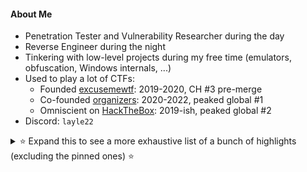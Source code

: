 #### About Me
* Penetration Tester and Vulnerability Researcher during the day
* Reverse Engineer during the night
* Tinkering with low-level projects during my free time (emulators, obfuscation, Windows internals, ...) 
* Used to play a lot of CTFs:
  * Founded [excusemewtf](https://ctftime.org/team/104977/): 2019-2020, CH #3 pre-merge
  * Co-founded [organizers](https://ctftime.org/team/42934/): 2020-2022, peaked global #1
  * Omniscient on [HackTheBox](https://app.hackthebox.com/profile/7533): 2019-ish, peaked global #2  
* Discord: `layle22`

<details>
  <summary>⭐ Expand this to see a more exhaustive list of a bunch of highlights (excluding the pinned ones) ⭐</summary>
  
 #### Emulation
  * [gg](https://github.com/ioncodes/gg) - GameGear emulator
  * [ayyboy](https://github.com/ioncodes/ayyboy) - GameBoy and GameBoy Color emulator, featuring rumble pak support :)
  * [ayyboy-advance](https://github.com/ioncodes/ayyboy-advance) - WIP GameBoy Advance emulator, able to boot into some test roms
  * [llvm8](https://github.com/ioncodes/llvm8) - Statically recompiling CHIP8 to Windows and macOS using LLVM
 
  #### Research & Low-Level
  * [Curveball](https://github.com/ioncodes/Curveball) - Proof of concept code for CVE-2020-0601 also known as the "CryptoAPI exploit"
  * [BlueGate](https://github.com/ioncodes/BlueGate) - PoC for the Remote Desktop Gateway vulnerability - CVE-2020-0609 & CVE-2020-0610
  * [noviy_nocd](https://github.com/ioncodes/noviy_nocd) - Universal No-CD patcher for games protected by Noviy Disk's custom DRM solution
  * [dbgmon](https://github.com/ioncodes/dbgmon) - Reverse engineered implementation of DbgView's usermode logger
  * [dlsym_hook](https://github.com/ioncodes/dlsym_hook) - Rewrites a binary statically by lifting the instructions to LLVM, hooking a function and compiling it back
  * [rw](https://github.com/ioncodes/rw) - A kernel driver exposing read/write capabilities to usermode
  * [pooldump](https://github.com/ioncodes/pooldump) - Allows you to dump all nonpaged `BigPool`s from kernel
  * [SteamManifestFixer](https://github.com/ioncodes/SteamManifestFixer) - Patches Steam to download depot files without manifest data

  #### Game Hacking
  * [DeadByDaylight](https://github.com/ioncodes/DeadByDaylight) - Dead by Daylight research material gathered while reverse engineering the game
  * [RACEAC](https://github.com/ioncodes/RACEAC) - Proof of concept code for an EasyAntiCheat race condition that allowed you to tamper resource data
  * [FallGuys](https://github.com/ioncodes/FallGuys) - FallGuys cheat that used internal functions present in one of the first published releases of the game
  * [Maze](https://github.com/ioncodes/Maze) - Cheats for "Maze", LiveOverflow's game hacking challenge
  * [vacation3-emu](https://github.com/ioncodes/vacation3-emu) - An emulator that deobfuscates and decrypts VAC3 anticheat modules
  * [NonlethalCompany](https://github.com/ioncodes/NonlethalCompany) - Lethal Company mod that uses Harmony to change various aspects of the game (infinite sprint, no death, etc)
  * [ESP-It](https://github.com/ioncodes/ESP-It) - ESP for Witch It
  * [Clicker Heroes](https://github.com/ioncodes/clickerheroes) - Clicker Heroes redemption code emulator

  #### Tooling & Automation
  * [ida-teams-docker](ida-teams-docker) - Dockerized version of IDA Pro's Hexvault and Lumina
  * [docker-compiler-explorer](https://github.com/ioncodes/docker-compiler-explorer) - Dockerized version of Godbolt's Compiler Explorer preconfigured with C, C++, Rust and LLVM

  #### Miscellaneous
  * [long_night](https://github.com/ioncodes/long_night) - A collection of themes based on pastel colors, created for reverse engineers
  * [sbb](https://github.com/ioncodes/sbb) - A commandline tool that allows you to check the public transportation connection via SBB
  * [JodelAPI](https://github.com/ioncodes/JodelAPI) - A wrapper for Jodel's API
</details>
